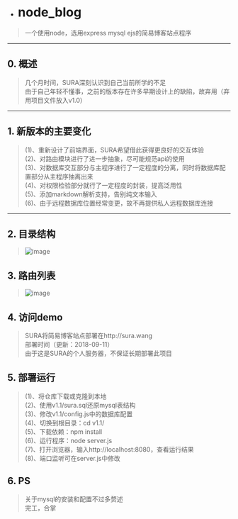 - # node_blog
 > 一个使用node，选用express mysql ejs的简易博客站点程序
---
## 0. 概述
 > 几个月时间，SURA深刻认识到自己当前所学的不足</br>
 > 由于自己年轻不懂事，之前的版本存在许多早期设计上的缺陷，故弃用（弃用项目文件放入v1.0）
---
## 1. 新版本的主要变化
 > (1)、重新设计了前端界面，SURA希望借此获得更良好的交互体验</br>
 > (2)、对路由模块进行了进一步抽象，尽可能规范api的使用</br>
 > (3)、对数据库交互部分与主程序进行了一定程度的分离，同时将数据库配置部分从主程序抽离出来</br>
 > (4)、对权限检验部分就行了一定程度的封装，提高泛用性</br>
 > (5)、添加markdown解析支持，告别纯文本输入</br>
 > (6)、由于远程数据库位置经常变更，故不再提供私人远程数据库连接
---
## 2. 目录结构
 > ![image](https://github.com/SURA907/node_blog/raw/master/readme_img/v1.1/file_list.png)
## 3. 路由列表
 > ![image](https://github.com/SURA907/node_blog/raw/master/readme_img/v1.1/route_list.png)
## 4. 访问demo
 > SURA将简易博客站点部署在http://sura.wang</br>
 > 部署时间（更新：2018-09-11）</br>
 > 由于这是SURA的个人服务器，不保证长期部署此项目
## 5. 部署运行
 > (1)、将仓库下载或克隆到本地</br>
 > (2)、使用v1.1/sura.sql还原mysql表结构</br>
 > (3)、修改v1.1/config.js中的数据库配置</br>
 > (4)、切换到根目录：cd v1.1/</br>
 > (5)、下载依赖：npm install</br>
 > (6)、运行程序：node server.js</br>
 > (7)、打开浏览器，输入http://localhost:8080，查看运行结果</br>
 > (8)、端口监听可在server.js中修改
## 6. PS
 > 关于mysql的安装和配置不过多赘述</br>
 > 完工，合掌